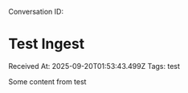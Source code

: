 Conversation ID: 

# Test Ingest

Received At: 2025-09-20T01:53:43.499Z
Tags: test

Some content from test

